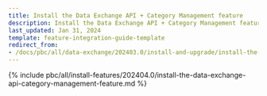 ```yaml
---
title: Install the Data Exchange API + Category Management feature
description: Install the Data Exchange API + Category Management features in your project.
last_updated: Jan 31, 2024
template: feature-integration-guide-template
redirect_from:
- /docs/pbc/all/data-exchange/202403.0/install-and-upgrade/install-the-data-exchange-api-category-management-feature.html
---
```


{% include pbc/all/install-features/202404.0/install-the-data-exchange-api-category-management-feature.md %} <!-- To edit, see /_includes/pbc/all/install-features/202404.0/install-the-data-exchange-api-category-management-feature.md -->
